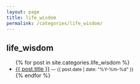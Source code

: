 ```yaml
---
layout: page
title: life_wisdom
permalink: /categories/life_wisdom/
---
```


<h2>life_wisdom</h2>
<ul>
  {% for post in site.categories.life_wisdom %}
    <li>
      <a href="{{ post.url | relative_url }}">{{ post.title }}</a>
      <small> — {{ post.date | date: "%Y-%m-%d" }}</small>
    </li>
  {% endfor %}
</ul>
